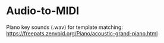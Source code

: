 # Audio-to-MIDI

Piano key sounds (.wav) for template matching: https://freepats.zenvoid.org/Piano/acoustic-grand-piano.html
